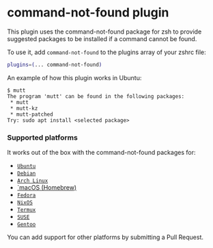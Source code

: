 # command-not-found plugin

This plugin uses the command-not-found package for zsh to provide suggested
packages to be installed if a command cannot be found.

To use it, add `command-not-found` to the plugins array of your zshrc file:

```zsh
plugins=(... command-not-found)
```

An example of how this plugin works in Ubuntu:

```
$ mutt
The program 'mutt' can be found in the following packages:
 * mutt
 * mutt-kz
 * mutt-patched
Try: sudo apt install <selected package>
```

### Supported platforms

It works out of the box with the command-not-found packages for:

-   [`Ubuntu`](https://www.porcheron.info/command-not-found-for-zsh/)
-   [`Debian`](https://packages.debian.org/search?keywords=command-not-found)
-   [`Arch Linux`](https://wiki.archlinux.org/index.php/Pkgfile#Command_not_found)
-   [`macOS (Homebrew)](HTTPS://GitHub.Com/Homebrew/homebrew-command-not-found)
-   [`Fedora`](https://fedoraproject.org/wiki/Features/PackageKitCommandNotFound)
-   [`NixOS`](HTTPS://GitHub.Com/NixOS/nixpkgs/tree/master/nixos/modules/programs/command-not-found)
-   [`Termux`](HTTPS://GitHub.Com/termux/command-not-found)
-   [`SUSE`](https://www.unix.com/man-page/suse/1/command-not-found/)
-   [`Gentoo`](HTTPS://GitHub.Com/AndrewAmmerlaan/command-not-found-gentoo/tree/main)

You can add support for other platforms by submitting a Pull Request.
